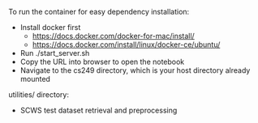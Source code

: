 To run the container for easy dependency installation:
- Install docker first
  - https://docs.docker.com/docker-for-mac/install/
  - https://docs.docker.com/install/linux/docker-ce/ubuntu/
- Run ./start_server.sh
- Copy the URL into browser to open the notebook
- Navigate to the cs249 directory, which is your host directory already mounted

utilities/ directory:
- SCWS test dataset retrieval and preprocessing

